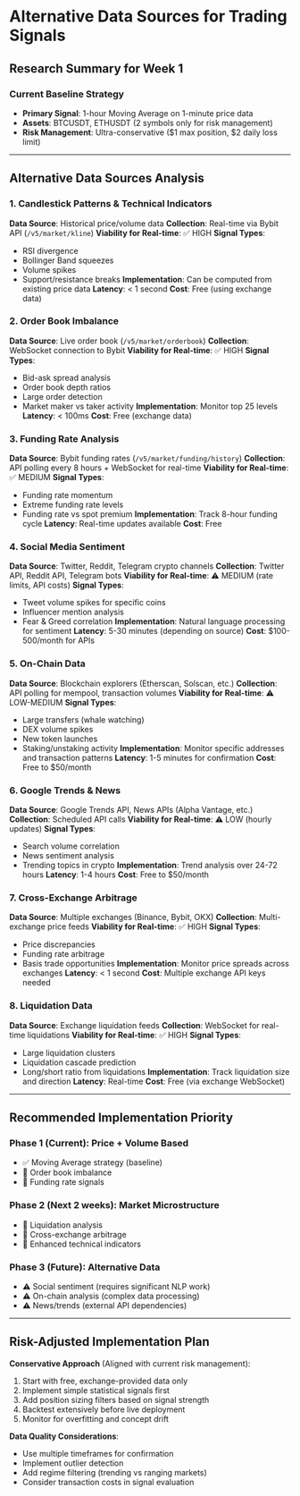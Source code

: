 # Alternative Data Sources for Trading Signals

## Research Summary for Week 1

### Current Baseline Strategy
- **Primary Signal**: 1-hour Moving Average on 1-minute price data
- **Assets**: BTCUSDT, ETHUSDT (2 symbols only for risk management)
- **Risk Management**: Ultra-conservative ($1 max position, $2 daily loss limit)

---

## Alternative Data Sources Analysis

### 1. Candlestick Patterns & Technical Indicators
**Data Source**: Historical price/volume data
**Collection**: Real-time via Bybit API (`/v5/market/kline`)
**Viability for Real-time**: ✅ HIGH
**Signal Types**:
- RSI divergence
- Bollinger Band squeezes
- Volume spikes
- Support/resistance breaks
**Implementation**: Can be computed from existing price data
**Latency**: < 1 second
**Cost**: Free (using exchange data)

### 2. Order Book Imbalance
**Data Source**: Live order book (`/v5/market/orderbook`)
**Collection**: WebSocket connection to Bybit
**Viability for Real-time**: ✅ HIGH
**Signal Types**:
- Bid-ask spread analysis
- Order book depth ratios
- Large order detection
- Market maker vs taker activity
**Implementation**: Monitor top 25 levels
**Latency**: < 100ms
**Cost**: Free (exchange data)

### 3. Funding Rate Analysis
**Data Source**: Bybit funding rates (`/v5/market/funding/history`)
**Collection**: API polling every 8 hours + WebSocket for real-time
**Viability for Real-time**: ✅ MEDIUM
**Signal Types**:
- Funding rate momentum
- Extreme funding rate levels
- Funding rate vs spot premium
**Implementation**: Track 8-hour funding cycle
**Latency**: Real-time updates available
**Cost**: Free

### 4. Social Media Sentiment
**Data Source**: Twitter, Reddit, Telegram crypto channels
**Collection**: Twitter API, Reddit API, Telegram bots
**Viability for Real-time**: ⚠️ MEDIUM (rate limits, API costs)
**Signal Types**:
- Tweet volume spikes for specific coins
- Influencer mention analysis
- Fear & Greed correlation
**Implementation**: Natural language processing for sentiment
**Latency**: 5-30 minutes (depending on source)
**Cost**: $100-500/month for APIs

### 5. On-Chain Data
**Data Source**: Blockchain explorers (Etherscan, Solscan, etc.)
**Collection**: API polling for mempool, transaction volumes
**Viability for Real-time**: ⚠️ LOW-MEDIUM
**Signal Types**:
- Large transfers (whale watching)
- DEX volume spikes
- New token launches
- Staking/unstaking activity
**Implementation**: Monitor specific addresses and transaction patterns
**Latency**: 1-5 minutes for confirmation
**Cost**: Free to $50/month

### 6. Google Trends & News
**Data Source**: Google Trends API, News APIs (Alpha Vantage, etc.)
**Collection**: Scheduled API calls
**Viability for Real-time**: ⚠️ LOW (hourly updates)
**Signal Types**:
- Search volume correlation
- News sentiment analysis
- Trending topics in crypto
**Implementation**: Trend analysis over 24-72 hours
**Latency**: 1-4 hours
**Cost**: Free to $50/month

### 7. Cross-Exchange Arbitrage
**Data Source**: Multiple exchanges (Binance, Bybit, OKX)
**Collection**: Multi-exchange price feeds
**Viability for Real-time**: ✅ HIGH
**Signal Types**:
- Price discrepancies
- Funding rate arbitrage
- Basis trade opportunities
**Implementation**: Monitor price spreads across exchanges
**Latency**: < 1 second
**Cost**: Multiple exchange API keys needed

### 8. Liquidation Data
**Data Source**: Exchange liquidation feeds
**Collection**: WebSocket for real-time liquidations
**Viability for Real-time**: ✅ HIGH
**Signal Types**:
- Large liquidation clusters
- Liquidation cascade prediction
- Long/short ratio from liquidations
**Implementation**: Track liquidation size and direction
**Latency**: Real-time
**Cost**: Free (via exchange WebSocket)

---

## Recommended Implementation Priority

### Phase 1 (Current): Price + Volume Based
- ✅ Moving Average strategy (baseline)
- 🔄 Order book imbalance
- 🔄 Funding rate signals

### Phase 2 (Next 2 weeks): Market Microstructure
- 🔄 Liquidation analysis
- 🔄 Cross-exchange arbitrage
- 🔄 Enhanced technical indicators

### Phase 3 (Future): Alternative Data
- ⚠️ Social sentiment (requires significant NLP work)
- ⚠️ On-chain analysis (complex data processing)
- ⚠️ News/trends (external API dependencies)

---

## Risk-Adjusted Implementation Plan

**Conservative Approach** (Aligned with current risk management):
1. Start with free, exchange-provided data only
2. Implement simple statistical signals first
3. Add position sizing filters based on signal strength
4. Backtest extensively before live deployment
5. Monitor for overfitting and concept drift

**Data Quality Considerations**:
- Use multiple timeframes for confirmation
- Implement outlier detection
- Add regime filtering (trending vs ranging markets)
- Consider transaction costs in signal evaluation
